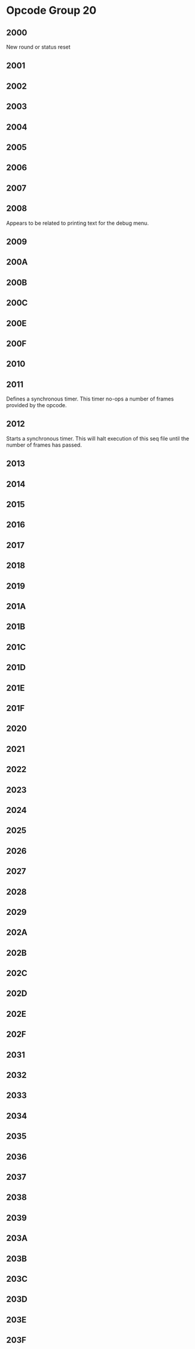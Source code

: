 # Opcode Group 20

## 2000

New round or status reset

## 2001

## 2002

## 2003

## 2004

## 2005

## 2006

## 2007

## 2008

Appears to be related to printing text for the debug menu.

## 2009

## 200A

## 200B

## 200C

## 200E

## 200F

## 2010

## 2011

Defines a synchronous timer. This timer no-ops a number of frames provided by the opcode.

## 2012

Starts a synchronous timer. This will halt execution of this seq file until the number of frames has passed.

## 2013

## 2014

## 2015

## 2016

## 2017

## 2018

## 2019

## 201A

## 201B

## 201C

## 201D

## 201E

## 201F

## 2020

## 2021

## 2022

## 2023

## 2024

## 2025

## 2026

## 2027

## 2028

## 2029

## 202A

## 202B

## 202C

## 202D

## 202E

## 202F

## 2031

## 2032

## 2033

## 2034

## 2035

## 2036

## 2037

## 2038

## 2039

## 203A

## 203B

## 203C

## 203D

## 203E

## 203F

